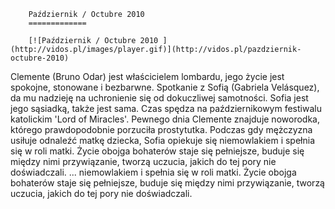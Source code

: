
        Październik / Octubre 2010 
        =============
        
        [![Październik / Octubre 2010 ](http://vidos.pl/images/player.gif)](http://vidos.pl/pazdziernik-octubre-2010)
        
        
 Clemente (Bruno Odar) jest właścicielem lombardu, jego życie jest spokojne, stonowane i bezbarwne. Spotkanie z Sofią (Gabriela Velásquez), da mu nadzieję na uchronienie się od dokuczliwej samotności. Sofia jest jego sąsiadką, także jest sama. Czas spędza na październikowym festiwalu katolickim 'Lord of Miracles'. Pewnego dnia Clemente znajduje noworodka, którego prawdopodobnie porzuciła prostytutka. Podczas gdy mężczyzna usiłuje odnaleźć matkę dziecka, Sofia opiekuje się niemowlakiem i spełnia się w roli matki. Życie obojga bohaterów staje się pełniejsze, buduje się między nimi przywiązanie, tworzą uczucia, jakich do tej pory nie doświadczali.   ... niemowlakiem i spełnia się w roli matki. Życie obojga bohaterów staje się pełniejsze, buduje się między nimi przywiązanie, tworzą uczucia, jakich do tej pory nie doświadczali.
    